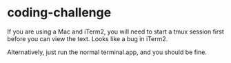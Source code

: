 # coding-challenge

If you are using a Mac and iTerm2, you will need to start a tmux session first before you can view the text. Looks like a bug in iTerm2.

Alternatively, just run the normal terminal.app, and you should be fine.

